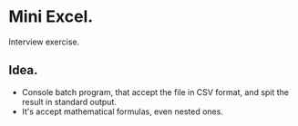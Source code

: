 # Mini Excel.
Interview exercise.

## Idea.
- Console batch program, that accept the file in CSV format, 
and spit the result in standard output.
- It's accept mathematical formulas, even nested ones.

